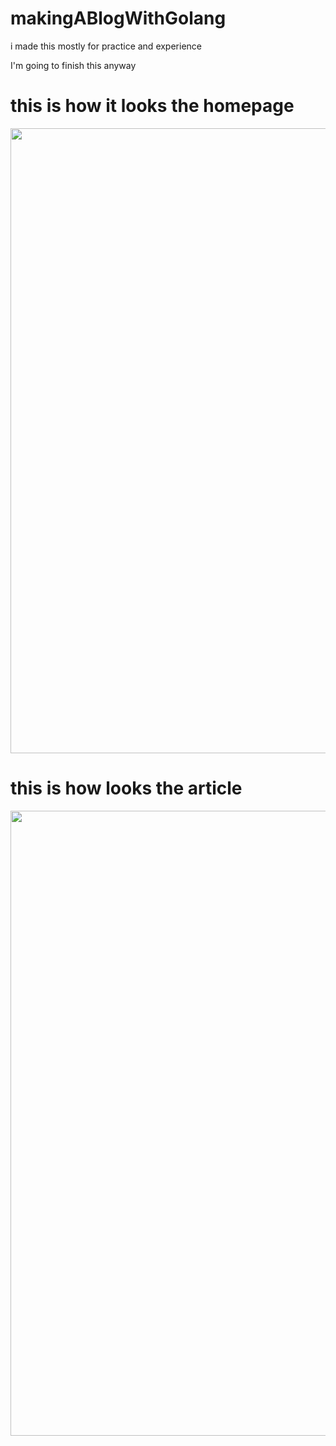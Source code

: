 # makingABlogWithGolang
i made this mostly for practice and experience 

I'm going to finish this anyway

# this is how it looks the homepage

<img src="https://cdn.discordapp.com/attachments/786752885982625862/796430902762012722/Captura_de_Pantalla_2021-01-06_a_las_11.30.18_a.m..png" width=1000>

# this is how looks the article

<img src="https://media.discordapp.net/attachments/706349126719242302/796060158408917012/Captura_de_Pantalla_2021-01-05_a_las_10.58.34_a.m..png?width=1580&height=942" width=1000>
